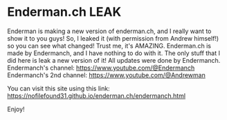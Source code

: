 # Enderman.ch LEAK
Enderman is making a new version of enderman.ch, and I really want to show it to you guys!
So, I leaked it (with permission from Andrew himself!) so you can see what changed!
Trust me, it's AMAZING.
Enderman.ch is made by Endermanch, and I have nothing to do with it.
The only stuff that I did here is leak a new version of it! 
All updates were done by Endermanch.
Endermanch's channel: https://www.youtube.com/@Endermanch
Endermanch's 2nd channel: https://www.youtube.com/@Andrewman

You can visit this site using this link: https://nofilefound31.github.io/enderman.ch/endermanch.html

Enjoy!

